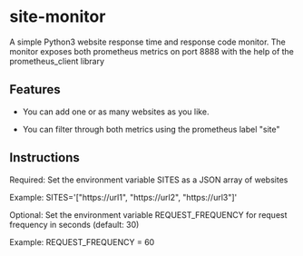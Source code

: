 # site-monitor

A simple Python3 website response time and response code monitor. 
The monitor exposes both prometheus metrics on port 8888 with the help of the prometheus_client library



## Features

- You can add one or as many websites as you like.

- You can filter through both metrics using the prometheus label "site"



## Instructions

Required: Set the environment variable SITES as a JSON array of websites

Example: SITES='["https://url1", "https://url2", "https://url3"]'


Optional: Set the environment variable REQUEST_FREQUENCY for request frequency in seconds (default: 30)

Example: REQUEST_FREQUENCY = 60